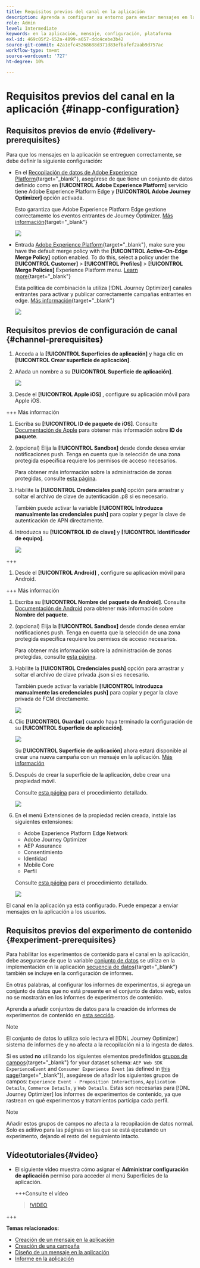 ```yaml
---
title: Requisitos previos del canal en la aplicación
description: Aprenda a configurar su entorno para enviar mensajes en la aplicación con Journey Optimizer
role: Admin
level: Intermediate
keywords: en la aplicación, mensaje, configuración, plataforma
exl-id: 469c05f2-652a-4899-a657-ddc4cebe3b42
source-git-commit: 42a1efc45268688d371d83efbafef2aab9d757ac
workflow-type: tm+mt
source-wordcount: '727'
ht-degree: 10%

---
```


# Requisitos previos del canal en la aplicación {#inapp-configuration}

## Requisitos previos de envío {#delivery-prerequisites}

Para que los mensajes en la aplicación se entreguen correctamente, se debe definir la siguiente configuración:

* En el [Recopilación de datos de Adobe Experience Platform](https://experienceleague.adobe.com/docs/experience-platform/edge/datastreams/overview.html?lang=es){target="_blank"}, asegúrese de que tiene un conjunto de datos definido como en **[!UICONTROL Adobe Experience Platform]** servicio tiene Adobe Experience Platform Edge y **[!UICONTROL Adobe Journey Optimizer]** opción activada.

  Esto garantiza que Adobe Experience Platform Edge gestione correctamente los eventos entrantes de Journey Optimizer. [Más información](https://experienceleague.adobe.com/docs/experience-platform/edge/datastreams/configure.html?lang=es){target="_blank"}

  ![](assets/inapp_config_6.png)

* Entrada [Adobe Experience Platform](https://experienceleague.adobe.com/docs/experience-platform/profile/home.html?lang=es){target="_blank"}, make sure you have the default merge policy with the **[!UICONTROL Active-On-Edge Merge Policy]** option enabled. To do this, select a policy under the **[!UICONTROL Customer]** > **[!UICONTROL Profiles]** > **[!UICONTROL Merge Policies]** Experience Platform menu. [Learn more](https://experienceleague.adobe.com/docs/experience-platform/profile/merge-policies/ui-guide.html#configure){target="_blank"}

  Esta política de combinación la utiliza [!DNL Journey Optimizer] canales entrantes para activar y publicar correctamente campañas entrantes en edge. [Más información](https://experienceleague.adobe.com/docs/experience-platform/profile/merge-policies/ui-guide.html?lang=es){target="_blank"}

  ![](assets/inapp_config_8.png)

## Requisitos previos de configuración de canal {#channel-prerequisites}

1. Acceda a la **[!UICONTROL Superficies de aplicación]** y haga clic en **[!UICONTROL Crear superficie de aplicación]**.

1. Añada un nombre a su **[!UICONTROL Superficie de aplicación]**.

   ![](assets/inapp_config_2b.png)

1. Desde el **[!UICONTROL Apple iOS]** , configure su aplicación móvil para Apple iOS.

+++ Más información

   1. Escriba su **[!UICONTROL ID de paquete de iOS]**. Consulte [Documentación de Apple](https://developer.apple.com/documentation/appstoreconnectapi/bundle_ids) para obtener más información sobre **ID de paquete**.

   1. (opcional) Elija la **[!UICONTROL Sandbox]** desde donde desea enviar notificaciones push. Tenga en cuenta que la selección de una zona protegida específica requiere los permisos de acceso necesarios.

      Para obtener más información sobre la administración de zonas protegidas, consulte [esta página](../administration/sandboxes.md#assign-sandboxes).

   1. Habilite la **[!UICONTROL Credenciales push]** opción para arrastrar y soltar el archivo de clave de autenticación .p8 si es necesario.

      También puede activar la variable **[!UICONTROL Introduzca manualmente las credenciales push]** para copiar y pegar la clave de autenticación de APN directamente.

   1. Introduzca su **[!UICONTROL ID de clave]** y **[!UICONTROL Identificador de equipo]**.

      ![](assets/inapp_config_2.png)

+++

1. Desde el **[!UICONTROL Android]** , configure su aplicación móvil para Android.

+++ Más información

   1. Escriba su **[!UICONTROL Nombre del paquete de Android]**. Consulte [Documentación de Android](https://support.google.com/admob/answer/9972781?hl=en#:~:text=The%20package%20name%20of%20an,supported%20third%2Dparty%20Android%20stores) para obtener más información sobre **Nombre del paquete**.

   1. (opcional) Elija la **[!UICONTROL Sandbox]** desde donde desea enviar notificaciones push. Tenga en cuenta que la selección de una zona protegida específica requiere los permisos de acceso necesarios.

      Para obtener más información sobre la administración de zonas protegidas, consulte [esta página](../administration/sandboxes.md#assign-sandboxes).

   1. Habilite la **[!UICONTROL Credenciales push]** opción para arrastrar y soltar el archivo de clave privada .json si es necesario.

      También puede activar la variable **[!UICONTROL Introduzca manualmente las credenciales push]** para copiar y pegar la clave privada de FCM directamente.

      ![](assets/inapp_config_7.png)

1. Clic **[!UICONTROL Guardar]** cuando haya terminado la configuración de su **[!UICONTROL Superficie de aplicación]**.

   ![](assets/inapp_config_3.png)

   Su **[!UICONTROL Superficie de aplicación]** ahora estará disponible al crear una nueva campaña con un mensaje en la aplicación. [Más información](create-in-app.md)

1. Después de crear la superficie de la aplicación, debe crear una propiedad móvil.

   Consulte [esta página](https://experienceleague.adobe.com/docs/experience-platform/tags/admin/companies-and-properties.html#for-mobile) para el procedimiento detallado.

   ![](assets/inapp_config_4.png)

1. En el menú Extensiones de la propiedad recién creada, instale las siguientes extensiones:

   * Adobe Experience Platform Edge Network
   * Adobe Journey Optimizer
   * AEP Assurance
   * Consentimiento
   * Identidad
   * Mobile Core
   * Perfil

   Consulte [esta página](https://experienceleague.adobe.com/docs/experience-platform/tags/ui/extensions/overview.html#add-a-new-extension) para el procedimiento detallado.

   ![](assets/inapp_config_5.png)

El canal en la aplicación ya está configurado. Puede empezar a enviar mensajes en la aplicación a los usuarios.

## Requisitos previos del experimento de contenido {#experiment-prerequisites}

Para habilitar los experimentos de contenido para el canal en la aplicación, debe asegurarse de que la variable [conjunto de datos](../data/get-started-datasets.md) se utiliza en la implementación en la aplicación [secuencia de datos](https://experienceleague.adobe.com/docs/experience-platform/datastreams/overview.html?lang=es){target="_blank"} también se incluye en la configuración de informes.

En otras palabras, al configurar los informes de experimentos, si agrega un conjunto de datos que no está presente en el conjunto de datos web, estos no se mostrarán en los informes de experimentos de contenido.

Aprenda a añadir conjuntos de datos para la creación de informes de experimentos de contenido en [esta sección](../campaigns/reporting-configuration.md#add-datasets).

>[!NOTE]
>
>El conjunto de datos lo utiliza solo lectura el [!DNL Journey Optimizer] sistema de informes de y no afecta a la recopilación ni a la ingesta de datos.

Si es usted **no** utilizando los siguientes elementos predefinidos [grupos de campos](https://experienceleague.adobe.com/docs/experience-platform/xdm/tutorials/create-schema-ui.html?lang=es#field-group){target="_blank"} for your dataset schema: `AEP Web SDK ExperienceEvent` and `Consumer Experience Event` (as defined in [this page](https://experienceleague.adobe.com/docs/platform-learn/implement-web-sdk/initial-configuration/configure-schemas.html#add-field-groups){target="_blank"}), asegúrese de añadir los siguientes grupos de campos: `Experience Event - Proposition Interactions`, `Application Details`, `Commerce Details`, y `Web Details`. Estas son necesarias para [!DNL Journey Optimizer] los informes de experimentos de contenido, ya que rastrean en qué experimentos y tratamientos participa cada perfil.

>[!NOTE]
>
>Añadir estos grupos de campos no afecta a la recopilación de datos normal. Solo es aditivo para las páginas en las que se está ejecutando un experimento, dejando el resto del seguimiento intacto.

## Vídeotutoriales{#video}

* El siguiente vídeo muestra cómo asignar el **Administrar configuración de aplicación** permiso para acceder al menú Superficies de la aplicación.

  +++Consulte el vídeo

  >[!VIDEO](https://video.tv.adobe.com/v/3421607)

+++

**Temas relacionados:**

* [Creación de un mensaje en la aplicación ](create-in-app.md)
* [Creación de una campaña](../campaigns/create-campaign.md)
* [Diseño de un mensaje en la aplicación](design-in-app.md)
* [Informe en la aplicación](../reports/campaign-global-report.md#inapp-report)

